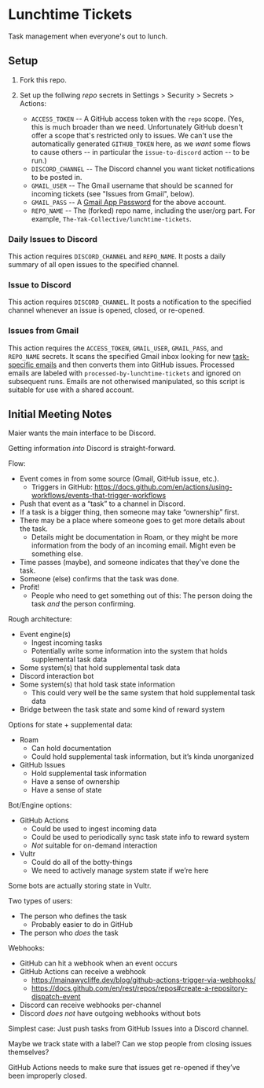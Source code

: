 # Lunchtime Tickets

Task management when everyone's out to lunch.

## Setup

1. Fork this repo.

2. Set up the follwing *repo* secrets in Settings > Security > Secrets > Actions:

	- `ACCESS_TOKEN` -- A GitHub access token with the `repo` scope. (Yes, this is much broader than we need. Unfortunately GitHub doesn't offer a scope that's restricted only to issues. We can't use the automatically generated `GITHUB_TOKEN` here, as we *want* some flows to cause others -- in particular the `issue-to-discord` action -- to be run.)
	- `DISCORD_CHANNEL` -- The Discord channel you want ticket notifications to be posted in.
	- `GMAIL_USER` -- The Gmail username that should be scanned for incoming tickets (see "Issues from Gmail", below).
	- `GMAIL_PASS` -- A [Gmail App Password](https://support.google.com/mail/answer/185833) for the above account.
	- `REPO_NAME` -- The (forked) repo name, including the user/org part. For example, `The-Yak-Collective/lunchtime-tickets`.

### Daily Issues to Discord

This action requires `DISCORD_CHANNEL` and `REPO_NAME`. It posts a daily summary of all open issues to the specified channel.

### Issue to Discord

This action requires `DISCORD_CHANNEL`. It posts a notification to the specified channel whenever an issue is opened, closed, or re-opened.

### Issues from Gmail

This action requires the `ACCESS_TOKEN`, `GMAIL_USER`, `GMAIL_PASS`, and `REPO_NAME` secrets. It scans the specified Gmail inbox looking for new [task-specific emails](https://support.google.com/a/users/answer/9308648) and then converts them into GitHub issues. Processed emails are labeled with `processed-by-lunchtime-tickets` and ignored on subsequent runs. Emails are not otherwised manipulated, so this script is suitable for use with a shared account.

## Initial Meeting Notes

Maier wants the main interface to be Discord.

Getting information *into* Discord is straight-forward.

Flow:

* Event comes in from some source (Gmail, GitHub issue, etc.).
	* Triggers in GitHub: https://docs.github.com/en/actions/using-workflows/events-that-trigger-workflows
* Push that event as a “task” to a channel in Discord.
* If a task is a bigger thing, then someone may take “ownership” first.
* There may be a place where someone goes to get more details about the task.
	* Details might be documentation in Roam, or they might be more information from the body of an incoming email. Might even be something else.
* Time passes (maybe), and someone indicates that they’ve done the task.
* Someone (else) confirms that the task was done.
* Profit!
	* People who need to get something out of this: The person doing the task *and* the person confirming.

Rough architecture:

* Event engine(s)
	* Ingest incoming tasks
	* Potentially write some information into the system that holds supplemental task data
* Some system(s) that hold supplemental task data
* Discord interaction bot
* Some system(s) that hold task state information
	* This could very well be the same system that hold supplemental task data
* Bridge between the task state and some kind of reward system

Options for state + supplemental data:

* Roam
	* Can hold documentation
	* Could hold supplemental task information, but it’s kinda unorganized
* GitHub Issues
	* Hold supplemental task information
	* Have a sense of ownership
	* Have a sense of state

Bot/Engine options:

* GitHub Actions
	* Could be used to ingest incoming data
	* Could be used to periodically sync task state info to reward system
	* *Not* suitable for on-demand interaction
* Vultr
	* Could do all of the botty-things
	* We need to actively manage system state if we’re here

Some bots are actually storing state in Vultr.

Two types of users:

* The person who defines the task
	* Probably easier to do in GitHub
* The person who *does* the task

Webhooks:

* GitHub can hit a webhook when an event occurs
* GitHub Actions can receive a webhook
	* https://mainawycliffe.dev/blog/github-actions-trigger-via-webhooks/
	* https://docs.github.com/en/rest/repos/repos#create-a-repository-dispatch-event
* Discord can receive webhooks per-channel
* Discord *does not* have outgoing webhooks without bots

Simplest case: Just push tasks from GitHub Issues into a Discord channel.

Maybe we track state with a label? Can we stop people from closing issues themselves?

GitHub Actions needs to make sure that issues get re-opened if they’ve been improperly closed.
